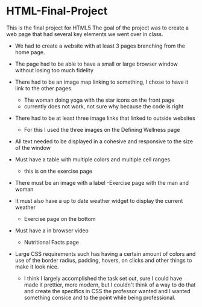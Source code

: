 # HTML-Final-Project
This is the final project for HTML5 
The goal of the project was to create a web page that had several key elements we went over in class.
 - We had to create a website with at least 3 pages branching from the home page.
 - The page had to be able to have a small or large browser window without losing too much fidelity 
 - There had to be an image map linking to something, I chose to have it link to the other pages. 
    - The woman doing yoga with the star icons on the front page
    - currently does not work, not sure why because the code is right
    
 - There had to be at least three image links that linked to outside websites
    - For this I used the three images on the Defining Wellness page 
 - All text needed to be displayed in a cohesive and responsive to the size of the window
 - Must have a table with multiple colors and multiple cell ranges
     - this is on the exercise page
 - There must be an image with a label
    -Exercise page with the man and woman 
 - It must also have a up to date weather widget to display the current weather
    - Exercise page on the bottom
 - Must have a in browser video 
    - Nutritional Facts page
 - Large CSS requirements such has having a certain amount of colors and use of the border radius, 
    padding, hovers, on clicks and other things to make it look nice. 
    - I think I largely accomplished the task set out, sure I could have made it prettier, more modern,
      but I couldn't think of a way to do that and create the specifics in CSS the professor wanted and
      I wanted something consice and to the point while being professional. 
